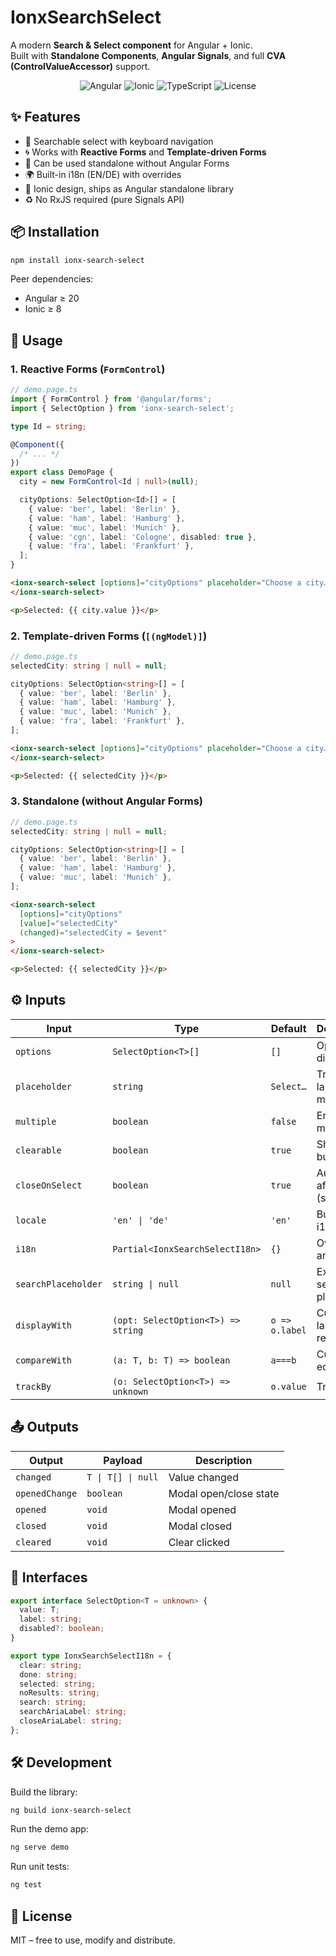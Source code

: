 # IonxSearchSelect

A modern **Search & Select component** for Angular + Ionic.  
Built with **Standalone Components**, **Angular Signals**, and full **CVA (ControlValueAccessor)** support.

<p align="center">
  <img alt="Angular" src="https://img.shields.io/badge/Angular-20+-dd0031?logo=angular&logoColor=white">
  <img alt="Ionic" src="https://img.shields.io/badge/Ionic-8+-3880ff?logo=ionic&logoColor=white">
  <img alt="TypeScript" src="https://img.shields.io/badge/TypeScript-5.9-3178c6?logo=typescript&logoColor=white">
  <img alt="License" src="https://img.shields.io/badge/License-MIT-green">
</p>

## ✨ Features

- 🔎 Searchable select with keyboard navigation
- 🌀 Works with **Reactive Forms** and **Template-driven Forms**
- 🧩 Can be used standalone without Angular Forms
- 🌍 Built-in i18n (EN/DE) with overrides
- 🎨 Ionic design, ships as Angular standalone library
- ♻️ No RxJS required (pure Signals API)

## 📦 Installation

```bash
npm install ionx-search-select
```

Peer dependencies:

- Angular ≥ 20
- Ionic ≥ 8

## 🚀 Usage

### 1. Reactive Forms (`FormControl`)

```ts
// demo.page.ts
import { FormControl } from '@angular/forms';
import { SelectOption } from 'ionx-search-select';

type Id = string;

@Component({
  /* ... */
})
export class DemoPage {
  city = new FormControl<Id | null>(null);

  cityOptions: SelectOption<Id>[] = [
    { value: 'ber', label: 'Berlin' },
    { value: 'ham', label: 'Hamburg' },
    { value: 'muc', label: 'Munich' },
    { value: 'cgn', label: 'Cologne', disabled: true },
    { value: 'fra', label: 'Frankfurt' },
  ];
}
```

```html
<ionx-search-select [options]="cityOptions" placeholder="Choose a city…" [formControl]="city">
</ionx-search-select>

<p>Selected: {{ city.value }}</p>
```

### 2. Template-driven Forms (`[(ngModel)]`)

```ts
// demo.page.ts
selectedCity: string | null = null;

cityOptions: SelectOption<string>[] = [
  { value: 'ber', label: 'Berlin' },
  { value: 'ham', label: 'Hamburg' },
  { value: 'muc', label: 'Munich' },
  { value: 'fra', label: 'Frankfurt' },
];
```

```html
<ionx-search-select [options]="cityOptions" placeholder="Choose a city…" [(ngModel)]="selectedCity">
</ionx-search-select>

<p>Selected: {{ selectedCity }}</p>
```

### 3. Standalone (without Angular Forms)

```ts
// demo.page.ts
selectedCity: string | null = null;

cityOptions: SelectOption<string>[] = [
  { value: 'ber', label: 'Berlin' },
  { value: 'ham', label: 'Hamburg' },
  { value: 'muc', label: 'Munich' },
];
```

```html
<ionx-search-select
  [options]="cityOptions"
  [value]="selectedCity"
  (changed)="selectedCity = $event"
>
</ionx-search-select>

<p>Selected: {{ selectedCity }}</p>
```

## ⚙️ Inputs

| Input               | Type                               | Default        | Description                      |
| ------------------- | ---------------------------------- | -------------- | -------------------------------- |
| `options`           | `SelectOption<T>[]`                | `[]`           | Options to display               |
| `placeholder`       | `string`                           | `Select…`      | Trigger label & modal title      |
| `multiple`          | `boolean`                          | `false`        | Enable multi select              |
| `clearable`         | `boolean`                          | `true`         | Show **Clear** button            |
| `closeOnSelect`     | `boolean`                          | `true`         | Auto close after select (single) |
| `locale`            | `'en' \| 'de'`                     | `'en'`         | Built-in i18n                    |
| `i18n`              | `Partial<IonxSearchSelectI18n>`    | `{}`           | Override any text                |
| `searchPlaceholder` | `string \| null`                   | `null`         | Explicit search placeholder      |
| `displayWith`       | `(opt: SelectOption<T>) => string` | `o => o.label` | Custom label renderer            |
| `compareWith`       | `(a: T, b: T) => boolean`          | `a===b`        | Custom equality fn               |
| `trackBy`           | `(o: SelectOption<T>) => unknown`  | `o.value`      | TrackBy fn                       |

## 📤 Outputs

| Output         | Payload            | Description            |
| -------------- | ------------------ | ---------------------- |
| `changed`      | `T \| T[] \| null` | Value changed          |
| `openedChange` | `boolean`          | Modal open/close state |
| `opened`       | `void`             | Modal opened           |
| `closed`       | `void`             | Modal closed           |
| `cleared`      | `void`             | Clear clicked          |

## 🔑 Interfaces

```ts
export interface SelectOption<T = unknown> {
  value: T;
  label: string;
  disabled?: boolean;
}

export type IonxSearchSelectI18n = {
  clear: string;
  done: string;
  selected: string;
  noResults: string;
  search: string;
  searchAriaLabel: string;
  closeAriaLabel: string;
};
```

## 🛠️ Development

Build the library:

```bash
ng build ionx-search-select
```

Run the demo app:

```bash
ng serve demo
```

Run unit tests:

```bash
ng test
```

## 📄 License

MIT – free to use, modify and distribute.
